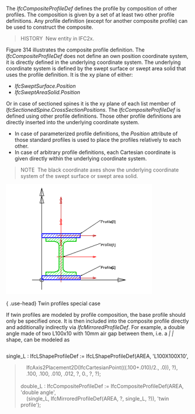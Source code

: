 ﻿The _IfcCompositeProfileDef_ defines the profile by composition of other profiles. The composition is given by a set of at least two other profile definitions. Any profile definition (except for another composite profile) can be used to construct the composite.

> HISTORY&nbsp; New entity in IFC2x.

Figure 314 illustrates the composite profile definition. The _IfcCompositeProfileDef_ does not define an own position coordinate system, it is directly defined in the underlying coordinate system. The underlying coordinate system is defined by the swept surface or swept area solid that uses the profile definition. It is the xy plane of either:

* _IfcSweptSurface.Position_
* _IfcSweptAreaSolid.Position_

Or in case of sectioned spines it is the xy plane of each list member of _IfcSectionedSpine.CrossSectionPositions_. The _IfcCompositeProfileDef_ is defined using other profile definitions. Those other profile definitions are directly inserted into the underlying coordinate system.

* In case of parameterized profile definitions, the _Position_ attribute of those standard profiles is used to place the profiles relatively to each other.
* In case of arbitrary profile definitions, each Cartesian coordinate is given directly within the underlying coordinate system.

> NOTE&nbsp; The black coordinate axes show the underlying coordinate system of the swept surface or swept area solid.

!["composite"](../../../../../../figures/ifccompositeprofiledef-layout1.gif "Figure 314")

{ .use-head}
Twin profiles special case

If twin profiles are modeled by profile composition, the base profile should only be specified once. It is then included into the composite profile directly and additionally indirectly via _IfcMirroredProfileDef_. For example, a double angle made of two L100x10 with 10mm air gap between them, i.e. a _|&nbsp;|_ shape, can be modeled as

> 
> ```
> 
single_L : IfcLShapeProfileDef := IfcLShapeProfileDef(AREA, 'L100X100X10',  
> &nbsp;&nbsp;&nbsp;&nbsp;IfcAxis2Placement2D(IfcCartesianPoint(((.100+.010)/2., .0)), ?),  
> &nbsp;&nbsp;&nbsp;&nbsp;.100, .100, .010, .012, ?, 0., ?, ?);  
> &nbsp;  
> double_L : IfcCompositeProfileDef := IfcCompositeProfileDef(AREA, 'double angle',  
> &nbsp;&nbsp;&nbsp;&nbsp;(single_L, IfcMirroredProfileDef(AREA, ?, single_L, ?)), 'twin profile');

> ```
